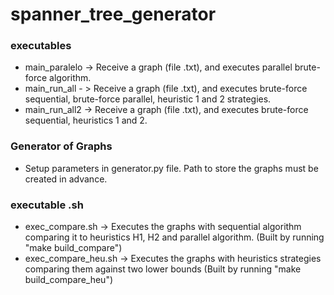 # spanner_tree_generator

### executables
* main_paralelo -> Receive a graph (file .txt), and executes parallel brute-force algorithm.
* main_run_all - > Receive a graph (file .txt), and executes brute-force sequential, brute-force parallel, heuristic 1 and 2 strategies.
* main_run_all2 -> Receive a graph (file .txt), and executes brute-force sequential, heuristics 1 and 2.

### Generator of Graphs
* Setup parameters in generator.py file. Path to store the graphs must be created in advance.

### executable .sh
* exec_compare.sh -> Executes the graphs with sequential algorithm comparing it to heuristics H1, H2 and parallel algorithm. (Built by running "make build_compare")
* exec_compare_heu.sh -> Executes the graphs with heuristics strategies comparing them against two lower bounds (Built by running "make build_compare_heu")

